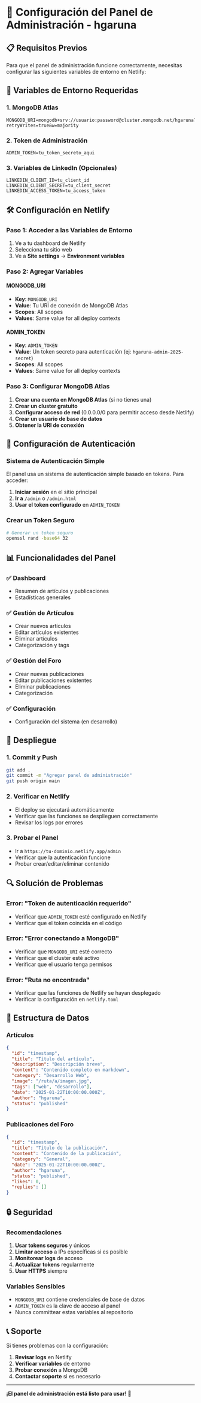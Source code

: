 # 🚀 Configuración del Panel de Administración - hgaruna

## 📋 Requisitos Previos

Para que el panel de administración funcione correctamente, necesitas configurar las siguientes variables de entorno en Netlify:

## 🔧 Variables de Entorno Requeridas

### 1. **MongoDB Atlas**
```
MONGODB_URI=mongodb+srv://usuario:password@cluster.mongodb.net/hgaruna?retryWrites=true&w=majority
```

### 2. **Token de Administración**
```
ADMIN_TOKEN=tu_token_secreto_aqui
```

### 3. **Variables de LinkedIn (Opcionales)**
```
LINKEDIN_CLIENT_ID=tu_client_id
LINKEDIN_CLIENT_SECRET=tu_client_secret
LINKEDIN_ACCESS_TOKEN=tu_access_token
```

## 🛠️ Configuración en Netlify

### Paso 1: Acceder a las Variables de Entorno
1. Ve a tu dashboard de Netlify
2. Selecciona tu sitio web
3. Ve a **Site settings** → **Environment variables**

### Paso 2: Agregar Variables

#### **MONGODB_URI**
- **Key**: `MONGODB_URI`
- **Value**: Tu URI de conexión de MongoDB Atlas
- **Scopes**: All scopes
- **Values**: Same value for all deploy contexts

#### **ADMIN_TOKEN**
- **Key**: `ADMIN_TOKEN`
- **Value**: Un token secreto para autenticación (ej: `hgaruna-admin-2025-secret`)
- **Scopes**: All scopes
- **Values**: Same value for all deploy contexts

### Paso 3: Configurar MongoDB Atlas

1. **Crear una cuenta en MongoDB Atlas** (si no tienes una)
2. **Crear un cluster gratuito**
3. **Configurar acceso de red** (0.0.0.0/0 para permitir acceso desde Netlify)
4. **Crear un usuario de base de datos**
5. **Obtener la URI de conexión**

## 🔐 Configuración de Autenticación

### Sistema de Autenticación Simple
El panel usa un sistema de autenticación simple basado en tokens. Para acceder:

1. **Iniciar sesión** en el sitio principal
2. **Ir a** `/admin` o `/admin.html`
3. **Usar el token configurado** en `ADMIN_TOKEN`

### Crear un Token Seguro
```bash
# Generar un token seguro
openssl rand -base64 32
```

## 📊 Funcionalidades del Panel

### ✅ **Dashboard**
- Resumen de artículos y publicaciones
- Estadísticas generales

### ✅ **Gestión de Artículos**
- Crear nuevos artículos
- Editar artículos existentes
- Eliminar artículos
- Categorización y tags

### ✅ **Gestión del Foro**
- Crear nuevas publicaciones
- Editar publicaciones existentes
- Eliminar publicaciones
- Categorización

### ✅ **Configuración**
- Configuración del sistema (en desarrollo)

## 🚀 Despliegue

### 1. **Commit y Push**
```bash
git add .
git commit -m "Agregar panel de administración"
git push origin main
```

### 2. **Verificar en Netlify**
- El deploy se ejecutará automáticamente
- Verificar que las funciones se desplieguen correctamente
- Revisar los logs por errores

### 3. **Probar el Panel**
- Ir a `https://tu-dominio.netlify.app/admin`
- Verificar que la autenticación funcione
- Probar crear/editar/eliminar contenido

## 🔍 Solución de Problemas

### Error: "Token de autenticación requerido"
- Verificar que `ADMIN_TOKEN` esté configurado en Netlify
- Verificar que el token coincida en el código

### Error: "Error conectando a MongoDB"
- Verificar que `MONGODB_URI` esté correcto
- Verificar que el cluster esté activo
- Verificar que el usuario tenga permisos

### Error: "Ruta no encontrada"
- Verificar que las funciones de Netlify se hayan desplegado
- Verificar la configuración en `netlify.toml`

## 📝 Estructura de Datos

### Artículos
```json
{
  "id": "timestamp",
  "title": "Título del artículo",
  "description": "Descripción breve",
  "content": "Contenido completo en markdown",
  "category": "Desarrollo Web",
  "image": "/ruta/a/imagen.jpg",
  "tags": ["web", "desarrollo"],
  "date": "2025-01-22T10:00:00.000Z",
  "author": "hgaruna",
  "status": "published"
}
```

### Publicaciones del Foro
```json
{
  "id": "timestamp",
  "title": "Título de la publicación",
  "content": "Contenido de la publicación",
  "category": "General",
  "date": "2025-01-22T10:00:00.000Z",
  "author": "hgaruna",
  "status": "published",
  "likes": 0,
  "replies": []
}
```

## 🔒 Seguridad

### Recomendaciones
1. **Usar tokens seguros** y únicos
2. **Limitar acceso** a IPs específicas si es posible
3. **Monitorear logs** de acceso
4. **Actualizar tokens** regularmente
5. **Usar HTTPS** siempre

### Variables Sensibles
- `MONGODB_URI` contiene credenciales de base de datos
- `ADMIN_TOKEN` es la clave de acceso al panel
- Nunca committear estas variables al repositorio

## 📞 Soporte

Si tienes problemas con la configuración:

1. **Revisar logs** en Netlify
2. **Verificar variables** de entorno
3. **Probar conexión** a MongoDB
4. **Contactar soporte** si es necesario

---

**¡El panel de administración está listo para usar! 🎉** 